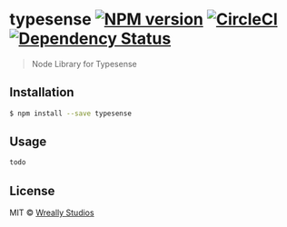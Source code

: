# typesense [![NPM version][npm-image]][npm-url] [![CircleCI](https://circleci.com/gh/wreally/typesense-js.svg?style=shield&circle-token=5e6fd38721fb410cc667824d8e26517909d57731)](https://circleci.com/gh/wreally/typesense-js) [![Dependency Status][daviddm-image]][daviddm-url]
> Node Library for Typesense

## Installation

```sh
$ npm install --save typesense
```

## Usage

```js
todo
```
## License

MIT © [Wreally Studios](http://wreally.com)


[npm-image]: https://badge.fury.io/js/typesense.svg
[npm-url]: https://npmjs.org/package/typesense
[daviddm-image]: https://david-dm.org/wreally/typesense.svg?theme=shields.io
[daviddm-url]: https://david-dm.org/wreally/typesense
